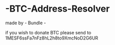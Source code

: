# -BTC-Address-Resolver

made by  - Bundle -

if you wish to donate BTC please send to 1MESF6ssFa7nFz8hL2h8to9XmcNoD2G6UR


